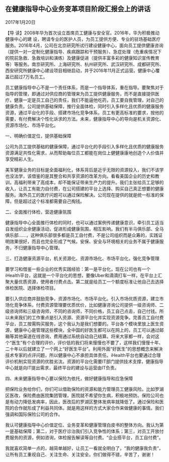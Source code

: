 ## 在健康指导中心业务变革项目阶段汇报会上的讲话

2017年1月20日



【导  读】2008年华为首次设立首席员工健康与安全官。2016年，华为积极推动健康中心的建 设，聘请专业的医护人员，为员工提供方便、专业的驻场基础医疗服务。2016年4月，公司在北京研究所试行建设健康中心，面向员工提供健康咨询（提供一对一定制化健康指导、疾病跟踪和干预服务）、急症处理（危重疾情况下的院前急救、急救培训和演练）及健康促进（提供丰富多彩的健康知识宣传教育等）等服务。南京研究所、上海研究所、杭州研究所、武汉研究所、成都研究所、西安研究所健康中心建设项目相继启动，并于2016年11月正式运营。健康中心覆盖已超过7万名员工。



员工健康指导中心不是一个责任体系，而是一个指导体系，重在指导。要聚焦对于指导的管理，即通过对供应商的管理来为员工提供健康服务，而不是直接提供医疗。健康一定是员工自己的责任，我们不能逼他吃药，员工要自我管理，对自己的健康负责。公司提供基础保障，推行全面体检，同时引入多样化且优质的健康服务资源，通过平台化的手段、搭建市场化竞争体系，员工有更高标准的要求，按他的需要，有付费解决个性化诉求的方法。未来，健康指导中心的导向是机关资源化、资源市场化、市场平台化。

一、明确价值定位，提供基础保障

公司为员工提供基础的健康保障，通过平台化的手段引入多样化且优质的健康服务资源满足共性化需求，从而帮助每位员工都能在岗位上健健康康地创造个人价值并享受精彩人生。

美军健康业务的目标是全面福利化，体系背后是近乎无限的资源投入，我们不该学也没法学，该借鉴的是其整合和共享资源的改革方向。看看美国企业的历史和教训，高福利带来了高成本，却不能保证带来生产力的提升。我们主张给员工足够的收入，让员工有能力自付费，在公司搭建的平台上选择、购买自己真正想要的健康服务。海外员工的医疗问题可以通过保险解决。公司现在提供的就是统一标准的保障，但是超过这个标准都需要自己掏钱。

二、全面推行体检，营造健康氛围

健康指导中心全面推行体检的同时，也可以通过案例传递健康意识，牵引员工适当自发组织业余健康活动，促进形成健康氛围，相互影响。我们有半马俱乐部、全马俱乐部……，这种俱乐部很多都是员工自付费，不是公司组织而是众筹的，实践证明效果很好，而且也完全形成了气候。安保、安全与环境相关的业务不属于健康服务，不归健康指导中心管理。

三、打造健康资源平台，机关资源化、资源市场化、市场平台化，强化竞争管理

要学习和借鉴一些企业的优秀实践经验：第一是平台化，现在公司也有一个iHealth平台，这就是一个平台化的思想，要像Uber和滴滴打车一样，在平台上汇聚大量优质资源，使用者付费点击。第二就是给员工一个额度标准让他自己去选择体检医院、选择体检项目。

要引入供应商并鼓励竞争，资源市场化、市场平台化。引入市场优质资源，建立市场化竞争体系，付费资源管理要优质优价，比如健康咨询公司提供一级咨询师、二级咨询师和三级咨询师，不同的咨询师，不同价格，员工自己点击，自己付钱。所以未来我们的工作重点是引入资源、资源平台化并实现资源竞争。完善员工自付费平台，员工按需购买服务，这个我认为是我们想要的。平台各个模块里放上医生资源，健康中心是管理这些模块，全中国的好医生都可以在网上的，员工可以通过邮箱等其他渠道在线咨询，费用通过系统自动自己结算。将来大家都一样，会对这个“医生”有个合理的评价，评价低的我们将来慢慢也不要了，这样我们慢慢十年、二十年以后就建立了一个网上“好医生平台”。利用外面“好医生”的思想概念来解决技术专家的点评问题，所以健康中心不承担具体责任。iHealth平台也要通过合理评价机制实现资源的优胜劣汰。资源的平台化需要IT部门提供技术支撑，健康指导中心就是向IT提出需求，最终平台的建设与运营由IT负责。

四、未来健康指导中心要以保险为依托，做好健康指导和应急保障

把保险业务给你们，你们可以借助保险的资源和能力管理员工健康风险。比如罗湖区医改，保险费由医院集团管理，医院就不希望你生病，积极地预防。保险公司也是有动力降低发病率，因此，医改后的罗湖区整体发病率就降低了。通过保险和医院的合作就形成了利益共同体。就是用这样的方式大家合作来做健康的事情。我们强调和国际保险公司的合作。

我认可健康指导中心价值定位、业务变革和健康管理白皮书的整体方向。我认为第一是基础保障；第二，对于医疗诊治我们引入竞争性的体系；第三，对员工开放付费服务的资源，例如咨询，体检报告解读等自付费。“企业搭平台，员工自付费”。

我就喜欢简单一点的，越简单越好，让员工一看就全明白了，“我的健康我负责”，让所有员工重视自己、关注生命、关注安全。你们做得不错，辛苦了，谢谢！
